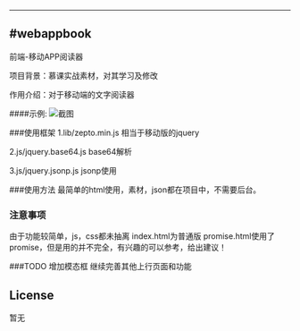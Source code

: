 ---
#webappbook
-------------

前端-移动APP阅读器

项目背景：慕课实战素材，对其学习及修改

作用介绍：对于移动端的文字阅读器


####示例:
![截图](20161011195414.png "截图")

###使用框架
1.lib/zepto.min.js 相当于移动版的jquery

2.js/jquery.base64.js base64解析

3.js/jquery.jsonp.js jsonp使用


###使用方法
最简单的html使用，素材，json都在项目中，不需要后台。

### 注意事项
由于功能较简单，js，css都未抽离
index.html为普通版
promise.html使用了promise，但是用的并不完全，有兴趣的可以参考，给出建议！

###TODO
增加模态框
继续完善其他上行页面和功能

## License
暂无

